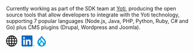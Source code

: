 Currently working as part of the SDK team at [Yoti](https://www.yoti.com), producing the open source tools that allow developers to integrate with the Yoti technology, supporting 7 popular languages (Node.js, Java, PHP, Python, Ruby, C# and Go) plus CMS plugins (Drupal, Wordpress and Joomla).

[<img src="https://github.com/davidgrayston/davidgrayston/blob/master/globe.svg" height="30px" />](https://www.davidgrayston.co.uk) &nbsp; [<img src="https://github.com/davidgrayston/davidgrayston/blob/master/li.svg" height="30px" />](https://www.linkedin.com/in/davidgrayston) &nbsp;[<img src="https://github.com/davidgrayston/davidgrayston/blob/master/drop.png" height="30px" />](http://drupal.org/u/davidgrayston)
